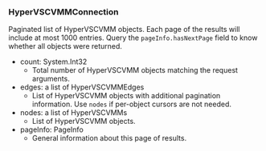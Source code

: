 ### HyperVSCVMMConnection
Paginated list of HyperVSCVMM objects. Each page of the results will include at most 1000 entries. Query the `pageInfo.hasNextPage` field to know whether all objects were returned.

- count: System.Int32
  - Total number of HyperVSCVMM objects matching the request arguments.
- edges: a list of HyperVSCVMMEdges
  - List of HyperVSCVMM objects with additional pagination information. Use `nodes` if per-object cursors are not needed.
- nodes: a list of HyperVSCVMMs
  - List of HyperVSCVMM objects.
- pageInfo: PageInfo
  - General information about this page of results.
